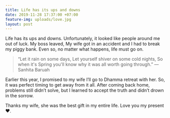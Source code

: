 ```yaml
---
title: Life has its ups and downs
date: 2019-11-28 17:37:00 +07:00
feature-img: uploads/love.jpg
layout: post
---
```


Life has its ups and downs. Unfortunately, it looked like people around me out of luck. My boss leaved, My wife got in an accident and I had to break my piggy bank. Even so, no matter what happens, life must go on.

> “Let it rain on some days,
Let yourself shiver on some cold nights,
So when it's Spring you'll know why it was all worth going through.”
― Sanhita Baruah

Earlier this year, I promised to my wife I’ll go to Dhamma retreat with her. So, it was perfect timing to get away from it all. After coming back home, problems still didn’t solve, but I learned to accept the truth and didn’t drown in the sorrow.

Thanks my wife, she was the best gift in my entire life.
Love you my present ❤️.